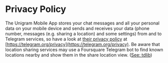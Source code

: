 # Privacy Policy
The Unigram Mobile App stores your chat messages and all your personal data on your mobile device and sends and receives your data (phone number, messages (e.g. sharing a location) and some settings) from and to Telegram services, so have a look at [their privacy policy](https://telegram.org/privacy) at [https://telegram.org/privacy](https://telegram.org/privacy).
Be aware that location sharing services may use a Foursquare Telegram bot to find known locations nearby and show them in the share location view. ([See: tdlib](https://core.telegram.org/tdlib/docs/classtd_1_1td__api_1_1venue.html))
